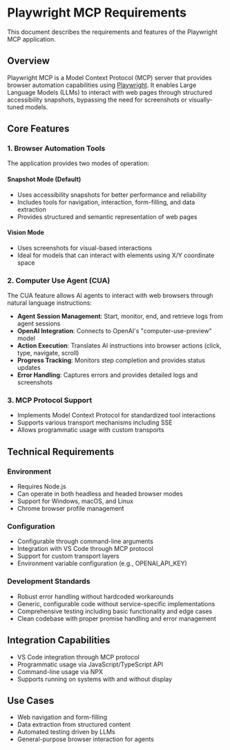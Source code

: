 # Playwright MCP Requirements

This document describes the requirements and features of the Playwright MCP application.

## Overview

Playwright MCP is a Model Context Protocol (MCP) server that provides browser automation capabilities using [Playwright](https://playwright.dev). It enables Large Language Models (LLMs) to interact with web pages through structured accessibility snapshots, bypassing the need for screenshots or visually-tuned models.

## Core Features

### 1. Browser Automation Tools

The application provides two modes of operation:

#### Snapshot Mode (Default)
- Uses accessibility snapshots for better performance and reliability
- Includes tools for navigation, interaction, form-filling, and data extraction
- Provides structured and semantic representation of web pages

#### Vision Mode
- Uses screenshots for visual-based interactions
- Ideal for models that can interact with elements using X/Y coordinate space

### 2. Computer Use Agent (CUA)

The CUA feature allows AI agents to interact with web browsers through natural language instructions:

- **Agent Session Management**: Start, monitor, end, and retrieve logs from agent sessions
- **OpenAI Integration**: Connects to OpenAI's "computer-use-preview" model
- **Action Execution**: Translates AI instructions into browser actions (click, type, navigate, scroll)
- **Progress Tracking**: Monitors step completion and provides status updates
- **Error Handling**: Captures errors and provides detailed logs and screenshots

### 3. MCP Protocol Support

- Implements Model Context Protocol for standardized tool interactions
- Supports various transport mechanisms including SSE
- Allows programmatic usage with custom transports

## Technical Requirements

### Environment

- Requires Node.js
- Can operate in both headless and headed browser modes
- Support for Windows, macOS, and Linux
- Chrome browser profile management

### Configuration

- Configurable through command-line arguments
- Integration with VS Code through MCP protocol
- Support for custom transport layers
- Environment variable configuration (e.g., OPENAI_API_KEY)

### Development Standards

- Robust error handling without hardcoded workarounds
- Generic, configurable code without service-specific implementations
- Comprehensive testing including basic functionality and edge cases
- Clean codebase with proper promise handling and error management

## Integration Capabilities

- VS Code integration through MCP protocol
- Programmatic usage via JavaScript/TypeScript API
- Command-line usage via NPX
- Supports running on systems with and without display

## Use Cases

- Web navigation and form-filling
- Data extraction from structured content
- Automated testing driven by LLMs
- General-purpose browser interaction for agents